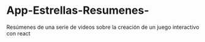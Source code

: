 # App-Estrellas-Resumenes-
Resúmenes de una serie de videos sobre la creación de un juego interactivo con react 

